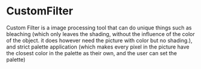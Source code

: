 # CustomFilter
Custom Filter is a image processing tool that can do unique things such as bleaching (which only leaves the shading, without the influence of the color of the object. it does however need the picture with color but no shading.), and strict palette application (which makes every pixel in the picture have the closest color in the palette as their own, and the user can set the palette)
